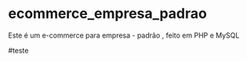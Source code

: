 # ecommerce_empresa_padrao
Este é um e-commerce para empresa - padrão , feito em PHP e MySQL

#teste
